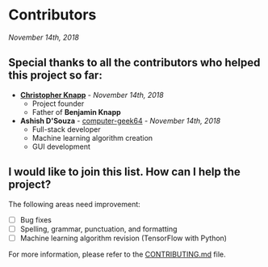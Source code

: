 # Contributors
*November 14th, 2018*

## Special thanks to all the contributors who helped this project so far:
* [**Christopher Knapp**](http://wesley.edu/faculty-staff/faculty-staff-directory/christopher-d-knapp) - *November 14th, 2018*
  * Project founder
  * Father of **Benjamin Knapp**
* **Ashish D'Souza** - [computer-geek64](https://github.com/computer-geek64/) - *November 14th, 2018*
  * Full-stack developer
  * Machine learning algorithm creation
  * GUI development

## I would like to join this list. How can I help the project?
The following areas need improvement:
- [ ] Bug fixes
- [ ] Spelling, grammar, punctuation, and formatting
- [ ] Machine learning algorithm revision (TensorFlow with Python)

For more information, please refer to the [CONTRIBUTING.md](/docs/CONTRIBUTING.md) file.
